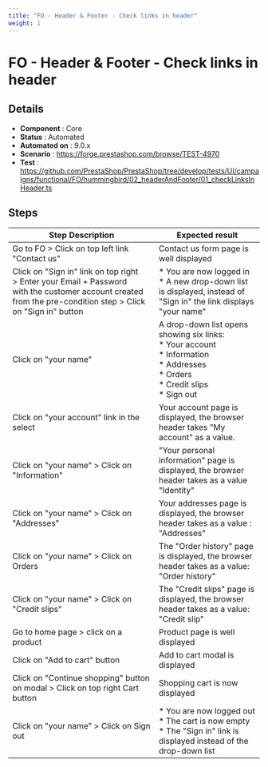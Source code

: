 ```yaml
---
title: "FO - Header & Footer - Check links in header"
weight: 1
---
```


# FO - Header & Footer - Check links in header
## Details
* **Component** : Core
* **Status** : Automated
* **Automated on** : 9.0.x
* **Scenario** : https://forge.prestashop.com/browse/TEST-4970
* **Test** : https://github.com/PrestaShop/PrestaShop/tree/develop/tests/UI/campaigns/functional/FO/hummingbird/02_headerAndFooter/01_checkLinksInHeader.ts

## Steps
| Step Description | Expected result |
| ----- | ----- |
| Go to FO > Click on top left link "Contact us" | Contact us form page is well displayed |
| Click on "Sign in" link on top right > Enter your Email + Password with the customer account created from the pre-condition step > Click on "Sign in" button | * You are now logged in<br> * A new drop-down list is displayed, instead of "Sign in" the link displays "your name" |
| Click on "your name" | A drop-down list opens showing six links:<br> * Your account<br> * Information<br> * Addresses<br> * Orders<br> * Credit slips<br> * Sign out |
| Click on "your account" link in the select | Your account page is displayed, the browser header takes "My account" as a value. |
| Click on "your name" > Click on "Information" | "Your personal information" page is displayed, the browser header takes as a value "Identity" |
| Click on "your name" > Click on "Addresses" | Your addresses page is displayed, the browser header takes as a value : "Addresses" |
| Click on "your name" > Click on Orders | The "Order history" page is displayed, the browser header takes as a value: "Order history" |
| Click on "your name" > Click on "Credit slips" | The "Credit slips" page is displayed, the browser header takes as a value: "Credit slip" |
| Go to home page > click on a product | Product page is well displayed |
| Click on "Add to cart" button | Add to cart modal is displayed |
| Click on "Continue shopping" button on modal > Click on top right Cart button | Shopping cart is now displayed |
| Click on "your name" > Click on Sign out | * You are now logged out<br> * The cart is now empty<br> * The "Sign in" link is displayed instead of the drop-down list |